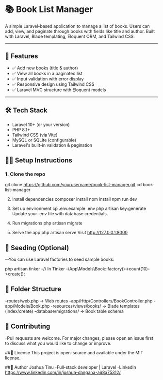 # 📚 Book List Manager

A simple Laravel-based application to manage a list of books. Users can add, view, and paginate through books with fields like title and author. Built with Laravel, Blade templating, Eloquent ORM, and Tailwind CSS.

---

## 🚀 Features

- ✅ Add new books (title & author)
- ✅ View all books in a paginated list
- ✅ Input validation with error display
- ✅ Responsive design using Tailwind CSS
- ✅ Laravel MVC structure with Eloquent models

---

## 🛠️ Tech Stack

- Laravel 10+ (or your version)
- PHP 8.1+
- Tailwind CSS (via Vite)
- MySQL or SQLite (configurable)
- Laravel's built-in validation & pagination


## 🧑‍💻 Setup Instructions

### 1. Clone the repo
git clone https://github.com/yourusername/book-list-manager.git
cd book-list-manager

2. Install dependencies
composer install
npm install
npm run dev

4. Set up environment
cp .env.example .env
php artisan key:generate
Update your .env file with database credentials.

5. Run migrations
php artisan migrate

7. Serve the app
php artisan serve
Visit http://127.0.0.1:8000

## 🧪 Seeding (Optional)
--You can use Laravel factories to seed sample books:

php artisan tinker
-// In Tinker
-\App\Models\Book::factory()->count(10)->create();

## 📁 Folder Structure
-routes/web.php              → Web routes
-app/Http/Controllers/BookController.php
-app/Models/Book.php
-resources/views/books/      → Blade templates (index/create)
-database/migrations/        → Book table schema

## 🙌 Contributing
-Pull requests are welcome. For major changes, please open an issue first to discuss what you would like to change or improve.

##📄 License
This project is open-source and available under the MIT license.

##👤 Author
Joshua Tinu
-Full-stack developer | Laravel
-LinkedIn https://www.linkedin.com/in/joshua-dangana-a68a75312/
